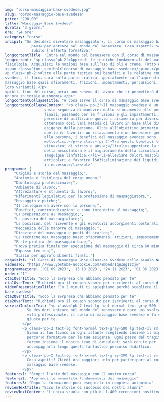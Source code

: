 ```yaml
---
img: "corso-massaggio-base-svedese.jpg"
slug: "corso-massaggio-base-svedese"
price: "290,00"
title: "Massaggio Base Svedese"
durata: "3 giorni"
ore: "24 ore"
category: "corso"
incipit: "Se desideri diventare massaggiatore, il corso di massaggio base svedese è il primo
            passo per entrare nel mondo del benessere. Cosa aspetti? Scopri
            subito l’offerta formativa."
longcontentTitle: "Entra nel mondo del benessere con il corso di massaggio base svedese"            
longcontent: "<p class='pb-2'>Apprendi le tecniche fondamentali del massaggio. Studia i fondamenti dell’anatomia e della
fisiologia. Acquisisci le nozioni base sull’uso di oli e creme. Tutto questo è racchiuso nel
<span class='font-semibold'>corso di massaggio base svedese</span>.</p>
<p class='pb-2'>Oltre alla parte teorica sui benefici e le relative controindicazioni del massaggio base
svedese, il focus sarà sulla parte pratica, specialmente sull’apprendimento delle tecniche del
massaggio base quali sfioramenti, frizioni, impastamenti, percussioni, vibrazioni (in tutte le
loro varianti).</p>
<p>Alla fine del corso, avrai uno schema di lavoro che ti permetterà di eseguire il massaggio di
un’ora in totale autonomia.</p>"
longcontentCollapseTitle: "A cosa serve il corso di massaggio base svedese?"
longcontentCollapseContent: "<p class='pb-2'>Il massaggio svedese è un massaggio completo che comprende una
                  vasta sequenza di manovre: dallo sfioramento alle percussioni
                  finali, passando per le frizioni e gli impastamenti. Questo ci
                  permette di utilizzare questo trattamento per diversi scopi,
                  ottenendo così vari metodi di lavoro in base alle diverse
                  esigenze della persona. Oltre all'obiettivo primario che è
                  quello di favorire un rilassamento e un benessere generale
                  alla persona, i benefici del massaggio svedese sono
                  molteplici.</p><p class='pb-2'>Tra questi benefici troviamo:</p><ol class='relative list-outside list-decimal ml-6'><li>ridurre le
                  situazioni di stress e ansia;</li><li>supportare la tonificazione
                  della muscolatura e il miglioramento della circolazione
                  sanguigna linfatica;</li><li>alleviare dolori muscolari e
                  articolari e favorire l&#39;eliminazione dei liquidi e tossine
                  in eccesso.</li></ol>"
programma: [
    "Origini e storia del massaggio;",
    "Anatomia e fisiologia del corpo umano;",
    "Deontologia professionale;",
    "Ambiente di lavoro;",
    "Attrezzature e strumenti di lavoro;",
    "Riferimenti legislativi per la professione di massaggiatore;",
    "Massaggio e psiche;",
    "Il colloquio da avere con la persona;",
    "Benefici, controindicazioni e zone interdette al massaggio;",
    "La preparazione al massaggio;",
    "La postura del massaggiatore;",
    "Le posizioni del ricevente e gli eventuali accorgimenti posturali;",
    "Meccanica delle manovre di massaggio;",
    "Direzione del massaggio e punti di scarico;",
    "Le tecniche del massaggio base: sfioramento, frizioni, impastamenti, vibrazioni e percussioni in tutte le loro varianti e manovre;",
    "Parte pratica del massaggio base;",
    "Prova pratica finale con esecuzione del massaggio di circa 60 minuti;",
    "Ripasso teorico;",
    "Spazio per approfondimenti finali."]
requisiti: "Il Corso di Massaggio Base Classico Svedese della Scuola Nazionale di Massaggio Tao® è il corso per eccellenza più completo tra tutti. Esso è aperto e rivolto a chiunque, quindi non è necessario avere un'esperienza di base precedente. Il Massaggio Base Classico Svedese è particolarmente consigliato a chi non ha esperienza nelle tecniche di massaggio occidentali quali Sfioramenti, Frizioni, Impastamenti, Vibrazioni e Percussioni in tutte le loro varianti."
videosrc: "https://www.youtube-nocookie.com/embed/IqWZWg1zzjw"
programmazione: ['01 09 2023', '13 10 2023', '24 11 2023', '01 06 2023']
order: "1"
cta1OverTitle: "Ecco la sorpresa che abbiamo pensato per te"
cta1OverText: "Richiedi ora il coupon sconto per iscriverti al corso di massaggio base svedese"
videoPresentationTitle: "In 2 minuti ti spieghiamo perché scegliere il corso di massaggio
base svedese"
cta2OverTitle: "Ecco la sorpresa che abbiamo pensato per te"
cta2OverText: "Richiedi ora il coupon sconto per iscriverti al corso di massaggio base svedese"
serviziInclusiText: "<p class='pb-2 text-lg font-normal text-gray-500 lg:text-xl sm:px-16 lg:px-48 text-justify'>
          Se desideri entrare nel mondo del benessere e dare una svolta alla tua
          vita professionale, il corso di massaggio base svedese è la scelta più
          giusta per te.
        </p>
        <p class='pb-2 text-lg font-normal text-gray-500 lg:text-xl sm:px-16 lg:px-48 text-justify'>
          Siamo al tuo fianco in ogni istante scegliendo insieme il miglior
          percorso formativo per le tue esigenze. Ogni passo del tragitto che
          faremo insieme il nostro team di consulenti sarà con te per
          accompagnarti lungo questo fantastico percorso didattico.
        </p>
        <p class='pb-2 text-lg font-normal text-gray-500 lg:text-xl sm:px-16 lg:px-48 text-justify'>
          Cosa aspetti? Chiedi ora maggiori info per partecipare al corso di
          massaggio base svedese.
        </p>"
features1: "Scopri l'arte del massaggio con il nostro corso"
features2: "Apprendi le manualità fondamentali del massaggio"
features3: "Dopo la formazione puoi eseguirlo in completa autonomia"      
reviewTextTitle: "Ecco le storie di successo dei nostri alunni"        
reviewTextContent: "L'unica scuola con più di 1.400 recensioni positive su Google e Facebook" 
---
```

